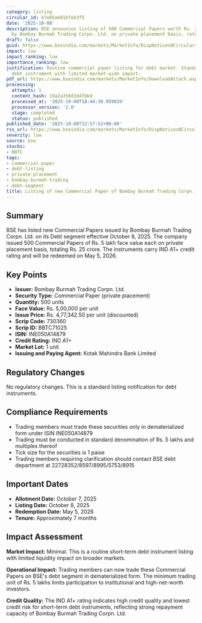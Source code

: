 ```yaml
---
category: listing
circular_id: b7e85a601bfeb3f5
date: '2025-10-08'
description: BSE announces listing of 500 Commercial Papers worth Rs. 25 crore issued
  by Bombay Burmah Trading Corpn. Ltd. on private placement basis, rated IND A1+.
draft: false
guid: https://www.bseindia.com/markets/MarketInfo/DispNoticesNCirculars.aspx?Noticeid={CB591380-B263-48AD-86CE-28DA53011980}&noticeno=20251008-38&dt=10/08/2025&icount=38&totcount=67&flag=0
impact: low
impact_ranking: low
importance_ranking: low
justification: Routine commercial paper listing for debt market. Standard short-term
  debt instrument with limited market-wide impact.
pdf_url: https://www.bseindia.com/markets/MarketInfo/DownloadAttach.aspx?id=20251008-38&attachedId=
processing:
  attempts: 1
  content_hash: 19a2a358d3d4fbbd
  processed_at: '2025-10-08T18:44:38.959039'
  processor_version: '2.0'
  stage: completed
  status: published
published_date: '2025-10-08T12:57:52+00:00'
rss_url: https://www.bseindia.com/markets/MarketInfo/DispNoticesNCirculars.aspx?Noticeid={CB591380-B263-48AD-86CE-28DA53011980}&noticeno=20251008-38&dt=10/08/2025&icount=38&totcount=67&flag=0
severity: low
source: bse
stocks:
- BBTC
tags:
- commercial-paper
- debt-listing
- private-placement
- bombay-burmah-trading
- debt-segment
title: Listing of new Commercial Paper of Bombay Burmah Trading Corpn. Ltd.
---
```


## Summary

BSE has listed new Commercial Papers issued by Bombay Burmah Trading Corpn. Ltd. on its Debt segment effective October 8, 2025. The company issued 500 Commercial Papers of Rs. 5 lakh face value each on private placement basis, totaling Rs. 25 crore. The instruments carry IND A1+ credit rating and will be redeemed on May 5, 2026.

## Key Points

- **Issuer:** Bombay Burmah Trading Corpn. Ltd.
- **Security Type:** Commercial Paper (private placement)
- **Quantity:** 500 units
- **Face Value:** Rs. 5,00,000 per unit
- **Issue Price:** Rs. 4,77,342.50 per unit (discounted)
- **Scrip Code:** 730360
- **Scrip ID:** BBTC71025
- **ISIN:** INE050A14879
- **Credit Rating:** IND A1+
- **Market Lot:** 1 unit
- **Issuing and Paying Agent:** Kotak Mahindra Bank Limited

## Regulatory Changes

No regulatory changes. This is a standard listing notification for debt instruments.

## Compliance Requirements

- Trading members must trade these securities only in dematerialized form under ISIN INE050A14879
- Trading must be conducted in standard denomination of Rs. 5 lakhs and multiples thereof
- Tick size for the securities is 1 paise
- Trading members requiring clarification should contact BSE debt department at 22728352/8597/8995/5753/8915

## Important Dates

- **Allotment Date:** October 7, 2025
- **Listing Date:** October 8, 2025
- **Redemption Date:** May 5, 2026
- **Tenure:** Approximately 7 months

## Impact Assessment

**Market Impact:** Minimal. This is a routine short-term debt instrument listing with limited liquidity impact on broader markets.

**Operational Impact:** Trading members can now trade these Commercial Papers on BSE's debt segment in dematerialized form. The minimum trading unit of Rs. 5 lakhs limits participation to institutional and high-net-worth investors.

**Credit Quality:** The IND A1+ rating indicates high credit quality and lowest credit risk for short-term debt instruments, reflecting strong repayment capacity of Bombay Burmah Trading Corpn. Ltd.
